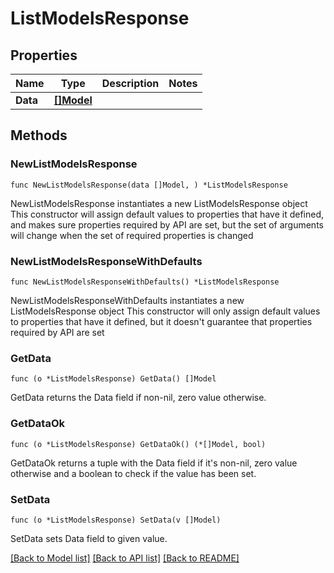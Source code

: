# ListModelsResponse

## Properties

Name | Type | Description | Notes
------------ | ------------- | ------------- | -------------
**Data** | [**[]Model**](Model.md) |  | 

## Methods

### NewListModelsResponse

`func NewListModelsResponse(data []Model, ) *ListModelsResponse`

NewListModelsResponse instantiates a new ListModelsResponse object
This constructor will assign default values to properties that have it defined,
and makes sure properties required by API are set, but the set of arguments
will change when the set of required properties is changed

### NewListModelsResponseWithDefaults

`func NewListModelsResponseWithDefaults() *ListModelsResponse`

NewListModelsResponseWithDefaults instantiates a new ListModelsResponse object
This constructor will only assign default values to properties that have it defined,
but it doesn't guarantee that properties required by API are set

### GetData

`func (o *ListModelsResponse) GetData() []Model`

GetData returns the Data field if non-nil, zero value otherwise.

### GetDataOk

`func (o *ListModelsResponse) GetDataOk() (*[]Model, bool)`

GetDataOk returns a tuple with the Data field if it's non-nil, zero value otherwise
and a boolean to check if the value has been set.

### SetData

`func (o *ListModelsResponse) SetData(v []Model)`

SetData sets Data field to given value.



[[Back to Model list]](../README.md#documentation-for-models) [[Back to API list]](../README.md#documentation-for-api-endpoints) [[Back to README]](../README.md)


